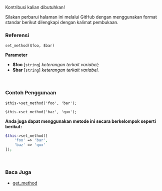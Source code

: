 Kontribusi kalian dibutuhkan!

Silakan perbarui halaman ini melalui GitHub dengan menggunakan format standar berikut dilengkapi dengan kalimat pembukaan.

### Referensi
`set_method($foo, $bar)`

**Parameter**
* **$foo** [`string`] *keterangan terkait variabel;*
* **$bar** [`string`] *keterangan terkait variabel.*

&nbsp;

### Contoh Penggunaan
`$this->set_method('foo', 'bar');`

`$this->set_method('baz', 'qux');`

**Anda juga dapat menggunakan metode ini secara berkelompok seperti berikut:**
```php
$this->set_method([
    'foo' => 'bar',
    'baz' => 'qux'
]);
```

&nbsp;

### Baca Juga
* [get_method](./get_method)
